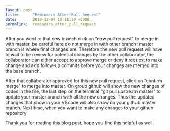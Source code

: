```yaml
---
layout: post
title:      "Reminders After Pull Request"
date:       2019-12-04 18:11:29 +0000
permalink:  reminders_after_pull_request
---
```



After you went to that new branch click on “new pull request” to merge in with master, be careful here do not merge in with other branch; master branch is where final changes are. Therefore the new pull request will have to wait to be review for potential changes by the other collaborator, the collaborator can either accept to approve merge or deny it request to make change and add follow-up commits before your changes are merged into the base branch. 

After that collaborator approved for this new pull request, click on "confirm merge" to merge into master. On group github will show the new changes of codes in the file, the last step on the terminal "git pull upstream master" to update your master branch with all the new changes. Thus the updated changes that show in your VScode will also show on your github master branch. Next time, when you want to make any changes to your github repository  

Thank you for reading this blog post, hope you find this helpful as well.  



